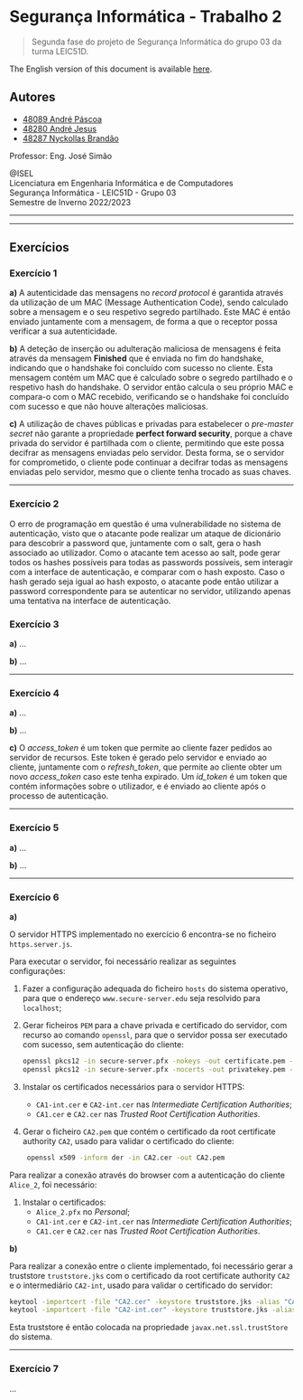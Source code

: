 # Segurança Informática - Trabalho 2

> Segunda fase do projeto de Segurança Informática do grupo 03 da turma LEIC51D.

The English version of this document is available [here](README.md).

## Autores

- [48089 André Páscoa](https://github.com/devandrepascoa)
- [48280 André Jesus](https://github.com/andre-j3sus)
- [48287 Nyckollas Brandão](https://github.com/Nyckoka)

Professor: Eng. José Simão

@ISEL<br>
Licenciatura em Engenharia Informática e de Computadores<br>
Segurança Informática - LEIC51D - Grupo 03<br>
Semestre de Inverno 2022/2023

---

---

## Exercícios

### Exercício 1

**a)** A autenticidade das mensagens no _record protocol_ é garantida através da utilização de um MAC (Message
Authentication Code), sendo calculado sobre a mensagem e o seu respetivo segredo partilhado. Este MAC é então enviado
juntamente com a mensagem, de forma a que o receptor possa verificar a sua autenticidade.

**b)** A deteção de inserção ou adulteração maliciosa de mensagens é feita através da mensagem **Finished** que é
enviada no fim do handshake, indicando que o handshake foi concluído com sucesso no cliente. Esta mensagem contém
um MAC que é calculado sobre o segredo partilhado e o respetivo hash do handshake. O servidor então calcula o seu
próprio MAC e compara-o com o MAC recebido, verificando se o handshake foi concluído com sucesso e que não houve
alterações maliciosas.

**c)** A utilização de chaves públicas e privadas para estabelecer o _pre-master secret_ não garante a propriedade
**perfect forward security**, porque a chave privada do servidor é partilhada com o cliente, permitindo que este
possa decifrar as mensagens enviadas pelo servidor. Desta forma, se o servidor for comprometido, o cliente pode
continuar a decifrar todas as mensagens enviadas pelo servidor, mesmo que o cliente tenha trocado as suas chaves.

---

### Exercício 2

O erro de programação em questão é uma vulnerabilidade no sistema de autenticação, visto que o atacante pode realizar
um ataque de dicionário para descobrir a password que, juntamente com o salt, gera o hash associado ao utilizador.
Como o atacante tem acesso ao salt, pode gerar todos os hashes possíveis para todas as passwords possíveis, sem
interagir com a interface de autenticação, e comparar com o hash exposto. Caso o hash gerado seja igual ao hash
exposto, o atacante pode então utilizar a password correspondente para se autenticar no servidor, utilizando apenas uma
tentativa na interface de autenticação.

### Exercício 3

**a)** ...

**b)** ...

---

### Exercício 4

**a)** ...

**b)** ...

**c)** O _access_token_ é um token que permite ao cliente fazer pedidos ao servidor de recursos. Este token é
gerado pelo servidor e enviado ao cliente, juntamente com o _refresh_token_, que permite ao cliente obter um novo
_access_token_ caso este tenha expirado.
Um _id_token_ é um token que contém informações sobre o utilizador, e é enviado ao cliente após o processo de
autenticação.

---

### Exercício 5

**a)** ...

**b)** ...

---

### Exercício 6

**a)**

O servidor HTTPS implementado no exercício 6 encontra-se no ficheiro `https.server.js`.

Para executar o servidor, foi necessário realizar as seguintes configurações:

1. Fazer a configuração adequada do ficheiro `hosts` do sistema operativo, para que o endereço `www.secure-server.edu`
   seja resolvido para `localhost`;
2. Gerar ficheiros `PEM` para a chave privada e certificado do servidor, com recurso ao comando `openssl`, para
   que o servidor possa ser executado com sucesso, sem autenticação do cliente:

   ```bash
   openssl pkcs12 -in secure-server.pfx -nokeys -out certificate.pem -password pass: # Gerar certificado
   openssl pkcs12 -in secure-server.pfx -nocerts -out privatekey.pem --nodes -password pass: # Gerar chave privada não encriptada (--nodes)
   ```

3. Instalar os certificados necessários para o servidor HTTPS:
    * `CA1-int.cer` e `CA2-int.cer` nas _Intermediate Certification Authorities_;
    * `CA1.cer` e `CA2.cer` nas _Trusted Root Certification Authorities_.
4. Gerar o ficheiro `CA2.pem` que contém o certificado da root certificate authority `CA2`, usado para validar o
   certificado do cliente:

   ```bash
    openssl x509 -inform der -in CA2.cer -out CA2.pem
    ```

Para realizar a conexão através do browser com a autenticação do cliente `Alice_2`, foi necessário:

1. Instalar o certificados:
    * `Alice_2.pfx` no _Personal_;
    * `CA1-int.cer` e `CA2-int.cer` nas _Intermediate Certification Authorities_;
    * `CA1.cer` e `CA2.cer` nas _Trusted Root Certification Authorities_.

**b)**

Para realizar a conexão entre o cliente implementado, foi necessário gerar a truststore `truststore.jks` com o
certificado da root certificate authority `CA2` e o intermediário `CA2-int`, usado para validar o certificado do
servidor:

```bash
keytool -importcert -file "CA2.cer" -keystore truststore.jks -alias "CA2"
keytool -importcert -file "CA2-int.cer" -keystore truststore.jks -alias "CA2-int"
```

Esta truststore é então colocada na propriedade `javax.net.ssl.trustStore` do sistema.

---

### Exercício 7

...